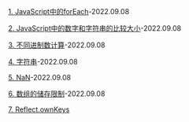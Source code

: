 [1. JavaScript中的forEach](./forEach.md)-2022.09.08

[2. JavaScript中的数字和字符串的比较大小](./%E6%95%B0%E5%AD%97%E5%92%8C%E5%AD%97%E7%AC%A6%E4%B8%B2%E7%9A%84%E6%AF%94%E8%BE%83%E5%A4%A7%E5%B0%8F.md)-2022.09.08

[3. 不同进制数计算](./%E4%B8%8D%E5%90%8C%E8%BF%9B%E5%88%B6%E6%95%B0%E8%AE%A1%E7%AE%97.md)-2022.09.08

[4. 字符串](./%E5%AD%97%E7%AC%A6%E4%B8%B2.md)-2022.09.08

[5. NaN](./NaN.md)-2022.09.08

[6. 数组的储存限制](./%E6%95%B0%E7%BB%84%E7%9A%84%E5%82%A8%E5%AD%98%E9%99%90%E5%88%B6.md)-2022.09.08

[7. Reflect.ownKeys](./Reflect.ownKeys.md)